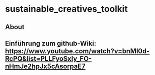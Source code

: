 # sustainable_creatives_toolkit
## About
## Einführung zum github-Wiki: https://www.youtube.com/watch?v=bnMl0d-RcPQ&list=PLLFyoSxIy_FO-nHmJe2hpJx5cAsorpaE7
